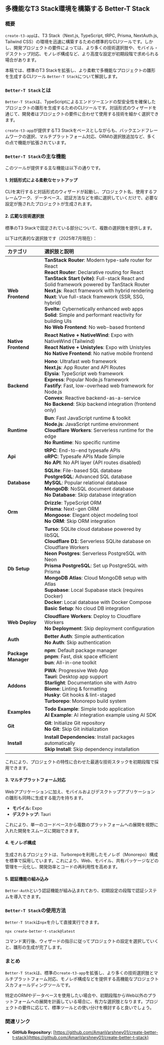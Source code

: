 ## 多機能なT3 Stack環境を構築する Better-T Stack

### 概要

`create-t3-app`は、T3 Stack（Next.js, TypeScript, tRPC, Prisma, NextAuth.js, Tailwind CSS）の環境を迅速に構築するための標準的なCLIツールです。しかし、開発プロジェクトの要件によっては、より多くの技術選択肢や、モバイル・デスクトップ対応、モノレポ構成など、より高度な設定が初期段階で求められる場合があります。

本稿では、標準のT3 Stackを拡張し、より柔軟で多機能なプロジェクトの雛形を生成するCLIツール `Better-T Stack`について解説します。

### `Better-T Stack`とは

`Better-T Stack`は、TypeScriptによるエンドツーエンドの型安全性を確保したプロジェクトの雛形を生成するためのCLIツールです。対話形式のウィザードを通じて、開発者はプロジェクトの要件に合わせて使用する技術を細かく選択できます。

`create-t3-app`が提供するT3 Stackをベースとしながらも、バックエンドフレームワークの選択、マルチプラットフォーム対応、ORMの選択肢追加など、多くの点で機能が拡張されています。

### `Better-T Stack`の主な機能

このツールが提供する主な機能は以下の通りです。

#### 1\. 対話形式による柔軟なセットアップ

CLIを実行すると対話形式のウィザードが起動し、プロジェクト名、使用するフレームワーク、データベース、認証方法などを順に選択していくだけで、必要な設定が施されたプロジェクトが生成されます。

#### 2\. 広範な技術選択肢

標準のT3 Stackで固定されている部分について、複数の選択肢を提供します。

以下は代表的な選択肢です（2025年7月現在）：

| カテゴリ | 選択肢と説明 |
| :--- | :--- |
| **Web Frontend** | **TanStack Router**: Modern type-safe router for React <br>**React Router**: Declarative routing for React <br>**TanStack Start (vite)**: Full-stack React and Solid framework powered by TanStack Router <br>**Next.js**: React framework with hybrid rendering <br>**Nuxt**: Vue full-stack framework (SSR, SSG, hybrid) <br>**Svelte**: Cybernetically enhanced web apps <br>**Solid**: Simple and performant reactivity for building UIs <br>**No Web Frontend**: No web-based frontend |
| **Native Frontend** | **React Native + NativeWind**: Expo with NativeWind (Tailwind) <br>**React Native + Unistyles**: Expo with Unistyles <br>**No Native Frontend**: No native mobile frontend |
| **Backend** | **Hono**: Ultrafast web framework <br>**Next.js**: App Router and API Routes <br>**Elysia**: TypeScript web framework <br>**Express**: Popular Node.js framework <br>**Fastify**: Fast, low-overhead web framework for Node.js <br>**Convex**: Reactive backend-as-a-service <br>**No Backend**: Skip backend integration (frontend only) |
| **Runtime** | **Bun**: Fast JavaScript runtime & toolkit <br>**Node.js**: JavaScript runtime environment <br>**Cloudflare Workers**: Serverless runtime for the edge <br>**No Runtime**: No specific runtime |
| **Api** | **tRPC**: End-to-end typesafe APIs <br>**oRPC**: Typesafe APIs Made Simple <br>**No API**: No API layer (API routes disabled) |
| **Database** | **SQLite**: File-based SQL database <br>**PostgreSQL**: Advanced SQL database <br>**MySQL**: Popular relational database <br>**MongoDB**: NoSQL document database <br>**No Database**: Skip database integration |
| **Orm** | **Drizzle**: TypeScript ORM <br>**Prisma**: Next-gen ORM <br>**Mongoose**: Elegant object modeling tool <br>**No ORM**: Skip ORM integration |
| **Db Setup** | **Turso**: SQLite cloud database powered by libSQL <br>**Cloudflare D1**: Serverless SQLite database on Cloudflare Workers <br>**Neon Postgres**: Serverless PostgreSQL with Neon <br>**Prisma PostgreSQL**: Set up PostgreSQL with Prisma <br>**MongoDB Atlas**: Cloud MongoDB setup with Atlas <br>**Supabase**: Local Supabase stack (requires Docker) <br>**Docker**: Local database with Docker Compose <br>**Basic Setup**: No cloud DB integration |
| **Web Deploy** | **Cloudflare Workers**: Deploy to Cloudflare Workers <br>**No Deployment**: Skip deployment configuration |
| **Auth** | **Better Auth**: Simple authentication <br>**No Auth**: Skip authentication |
| **Package Manager** | **npm**: Default package manager <br>**pnpm**: Fast, disk space efficient <br>**bun**: All-in-one toolkit |
| **Addons** | **PWA**: Progressive Web App <br>**Tauri**: Desktop app support <br>**Starlight**: Documentation site with Astro <br>**Biome**: Linting & formatting <br>**Husky**: Git hooks & lint-staged <br>**Turborepo**: Monorepo build system |
| **Examples** | **Todo Example**: Simple todo application <br>**AI Example**: AI integration example using AI SDK |
| **Git** | **Git**: Initialize Git repository <br>**No Git**: Skip Git initialization |
| **Install** | **Install Dependencies**: Install packages automatically <br>**Skip Install**: Skip dependency installation |

これにより、プロジェクトの特性に合わせた最適な技術スタックを初期段階で採用できます。

#### 3\. マルチプラットフォーム対応

Webアプリケーションに加え、モバイルおよびデスクトップアプリケーションの雛形も同時に生成する能力を持ちます。

  * **モバイル:** Expo
  * **デスクトップ:** Tauri

これにより、単一のコードベースから複数のプラットフォームへの展開を視野に入れた開発をスムーズに開始できます。

#### 4\. モノレポ構成

生成されるプロジェクトは、Turborepoを利用したモノレポ（Monorepo）構成を標準で採用しています。これにより、Web、モバイル、共有パッケージなどの管理を一元化し、開発効率とコードの再利用性を高めます。

#### 5\. 認証機能の組み込み

`Better-Auth`という認証機能が組み込まれており、初期設定の段階で認証システムを導入できます。

### `Better-T Stack`の使用方法

`Better-T Stack`は`npx`を介して直接実行できます。

```bash
npx create-better-t-stack@latest
```

コマンド実行後、ウィザードの指示に従ってプロジェクトの設定を選択していくと、雛形の生成が完了します。

### まとめ

`Better-T Stack`は、標準の`create-t3-app`を拡張し、より多くの技術選択肢とマルチプラットフォーム対応、モノレポ構成などを提供する高機能なプロジェクトスカフォールディングツールです。

特定のORMやデータベースを使用したい場合や、初期段階からWeb以外のプラットフォームへの展開を計画している場合に、有力な選択肢となります。プロジェクトの要件に応じて、標準ツールとの使い分けを検討すると良いでしょう。

### 関連リンク

  * **GitHub Repository:** [https://github.com/AmanVarshney01/create-better-t-stack](https://github.com/AmanVarshney01/create-better-t-stack)